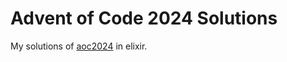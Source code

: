# Advent of Code 2024 Solutions

My solutions of [aoc2024](https://adventofcode.com/2024) in elixir.
